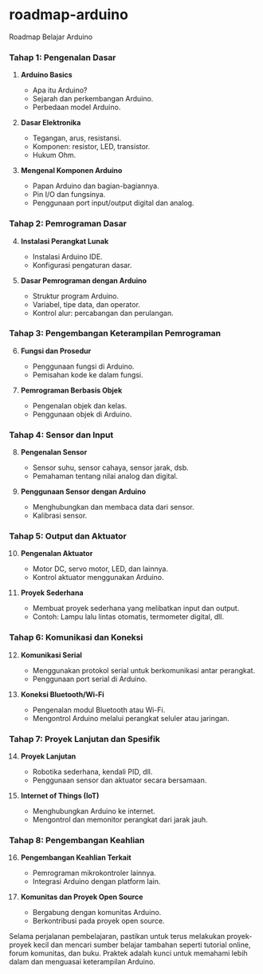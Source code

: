 # roadmap-arduino
Roadmap Belajar Arduino

### **Tahap 1: Pengenalan Dasar**
1. **Arduino Basics**
   - Apa itu Arduino?
   - Sejarah dan perkembangan Arduino.
   - Perbedaan model Arduino.

2. **Dasar Elektronika**
   - Tegangan, arus, resistansi.
   - Komponen: resistor, LED, transistor.
   - Hukum Ohm.

3. **Mengenal Komponen Arduino**
   - Papan Arduino dan bagian-bagiannya.
   - Pin I/O dan fungsinya.
   - Penggunaan port input/output digital dan analog.

### **Tahap 2: Pemrograman Dasar**
4. **Instalasi Perangkat Lunak**
   - Instalasi Arduino IDE.
   - Konfigurasi pengaturan dasar.

5. **Dasar Pemrograman dengan Arduino**
   - Struktur program Arduino.
   - Variabel, tipe data, dan operator.
   - Kontrol alur: percabangan dan perulangan.

### **Tahap 3: Pengembangan Keterampilan Pemrograman**
6. **Fungsi dan Prosedur**
   - Penggunaan fungsi di Arduino.
   - Pemisahan kode ke dalam fungsi.

7. **Pemrograman Berbasis Objek**
   - Pengenalan objek dan kelas.
   - Penggunaan objek di Arduino.

### **Tahap 4: Sensor dan Input**
8. **Pengenalan Sensor**
   - Sensor suhu, sensor cahaya, sensor jarak, dsb.
   - Pemahaman tentang nilai analog dan digital.

9. **Penggunaan Sensor dengan Arduino**
   - Menghubungkan dan membaca data dari sensor.
   - Kalibrasi sensor.

### **Tahap 5: Output dan Aktuator**
10. **Pengenalan Aktuator**
    - Motor DC, servo motor, LED, dan lainnya.
    - Kontrol aktuator menggunakan Arduino.

11. **Proyek Sederhana**
    - Membuat proyek sederhana yang melibatkan input dan output.
    - Contoh: Lampu lalu lintas otomatis, termometer digital, dll.

### **Tahap 6: Komunikasi dan Koneksi**
12. **Komunikasi Serial**
    - Menggunakan protokol serial untuk berkomunikasi antar perangkat.
    - Penggunaan port serial di Arduino.

13. **Koneksi Bluetooth/Wi-Fi**
    - Pengenalan modul Bluetooth atau Wi-Fi.
    - Mengontrol Arduino melalui perangkat seluler atau jaringan.

### **Tahap 7: Proyek Lanjutan dan Spesifik**
14. **Proyek Lanjutan**
    - Robotika sederhana, kendali PID, dll.
    - Penggunaan sensor dan aktuator secara bersamaan.

15. **Internet of Things (IoT)**
    - Menghubungkan Arduino ke internet.
    - Mengontrol dan memonitor perangkat dari jarak jauh.

### **Tahap 8: Pengembangan Keahlian**
16. **Pengembangan Keahlian Terkait**
    - Pemrograman mikrokontroler lainnya.
    - Integrasi Arduino dengan platform lain.

17. **Komunitas dan Proyek Open Source**
    - Bergabung dengan komunitas Arduino.
    - Berkontribusi pada proyek open source.

Selama perjalanan pembelajaran, pastikan untuk terus melakukan proyek-proyek kecil dan mencari sumber belajar tambahan seperti tutorial online, forum komunitas, dan buku. Praktek adalah kunci untuk memahami lebih dalam dan menguasai keterampilan Arduino.

